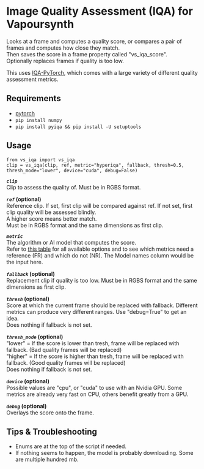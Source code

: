 # Image Quality Assessment (IQA) for Vapoursynth
Looks at a frame and computes a quality score, or compares a pair of frames and computes how close they match.  
Then saves the score in a frame property called "vs_iqa_score".  
Optionally replaces frames if quality is too low.

This uses [IQA-PyTorch](https://github.com/chaofengc/IQA-PyTorch/tree/main), which comes with a large variety of different quality assessment metrics.

## Requirements
* [pytorch](https://pytorch.org/)
* `pip install numpy`
* `pip install pyiqa && pip install -U setuptools`

## Usage

    from vs_iqa import vs_iqa
    clip = vs_iqa(clip, ref, metric="hyperiqa", fallback, thresh=0.5, thresh_mode="lower", device="cuda", debug=False)

__*`clip`*__  
Clip to assess the quality of. Must be in RGBS format.

__*`ref`* (optional)__  
Reference clip. If set, first clip will be compared against ref. If not set, first clip quality will be assessed blindly.  
A higher score means better match.  
Must be in RGBS format and the same dimensions as first clip.

__*`metric`*__  
The algorithm or AI model that computes the score.  
Refer to [this table](https://github.com/chaofengc/IQA-PyTorch/blob/main/docs/ModelCard.md) for all available options and to see which metrics need a reference (FR) and which do not (NR). The Model names column would be the input here.

__*`fallback`* (optional)__   
Replacement clip if quality is too low. Must be in RGBS format and the same dimensions as first clip.

__*`thresh`* (optional)__  
Score at which the current frame should be replaced with fallback. Different metrics can produce very different ranges. Use "debug=True" to get an idea.  
Does nothing if fallback is not set.

__*`thresh_mode`* (optional)__  
"lower" = If the score is lower than tresh, frame will be replaced with fallback. (Bad quality frames will be replaced)  
"higher" = If the score is higher than tresh, frame will be replaced with fallback. (Good quality frames will be replaced)  
Does nothing if fallback is not set.

__*`device`* (optional)__  
Possible values are "cpu", or "cuda" to use with an Nvidia GPU. Some metrics are already very fast on CPU, others benefit greatly from a GPU.

__*`debug`* (optional)__  
Overlays the score onto the frame.

## Tips & Troubleshooting
* Enums are at the top of the script if needed.
* If nothing seems to happen, the model is probably downloading. Some are multiple hundred mb.
